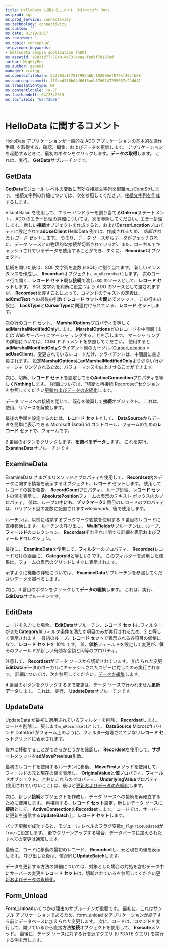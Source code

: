 ```yaml
---
title: HelloData に関するコメント |Microsoft Docs
ms.prod: sql
ms.prod_service: connectivity
ms.technology: connectivity
ms.custom: ''
ms.date: 01/19/2017
ms.reviewer: ''
ms.topic: conceptual
helpviewer_keywords:
- hellodata sample application [ADO]
ms.assetid: a2831d77-7040-4b73-bbae-fe0bf78107ed
author: MightyPen
ms.author: genemi
manager: craigg
ms.openlocfilehash: 632703a1f7817986a6bc192006ef079af20cfb08
ms.sourcegitcommit: f7fced330b64d6616aeb8766747295807c92dd41
ms.translationtype: MT
ms.contentlocale: ja-JP
ms.lasthandoff: 04/23/2019
ms.locfileid: "62472688"
---
```

# <a name="comments-on-hellodata"></a>HelloData に関するコメント
HelloData アプリケーションが一般的な ADO アプリケーションの基本的な操作手順: を取得する、確認、編集、およびデータを更新します。 アプリケーションを起動するときに、最初のボタンをクリックします。**データの取得**します。 これは、実行、 **GetData**サブルーチンです。  
  
## <a name="getdata"></a>GetData  
 **GetData**モジュール レベルの変数に有効な接続文字列を配置*m_sConnStr*します。 接続文字列の詳細については、次を参照してください。[接続文字列を作成する](../../../ado/guide/data/creating-a-connection-string.md)します。  
  
 Visual Basic を使用して、エラー ハンドラーを割り当てる**OnError**ステートメント。 ADO のエラー処理の詳細については、次を参照してください。[エラー処理](../../../ado/guide/data/error-handling.md)します。 新しい**接続**オブジェクトを作成すると、および**CursorLocation**プロパティに設定されて**adUseClient** HelloData 例では、作成されるため、 *切断されたレコード セット*します。 つまり、データ ソースからデータがフェッチされた、データ ソースとの物理的な接続が切断されているが、まだ、ローカルでキャッシュされているデータを使用することができ、すぐに、 **Recordset**オブジェクト。  
  
 接続を開いた後は、SQL 文字列を変数 (sSQL) に割り当てます。 新しいインスタンスを作成し、 **Recordset**オブジェクト、`m_oRecordset1`します。 次のコード行で開く、**レコード セット**既存**接続**で渡し`sSQL`のソースとして、**レコード セット**します。 SQL 文字列を判断に役立つよう ADO のソースとして渡されますが、 **Recordset**を渡すことによって、コマンドのテキストの定義は、 **adCmdText** への最後の引数で**レコード セットを開いて**メソッド。 この行もの設定、 **LockType**と**CursorType**に関連付けられている、**レコード セット**します。  
  
 次の行のコード セット、 **MarshalOptions**プロパティを等しく**adMarshalModifiedOnly**します。 **MarshalOptions**どのレコードを中間層 (または Web サーバー) にマーシャ リングすることを示します。 マーシャ リングの詳細については、COM ドキュメントを参照してください。 使用すると**adMarshalModifiedOnly**クライアント側のカーソル ([CursorLocation](../../../ado/reference/ado-api/cursorlocation-property-ado.md) = **adUseClient**)、変更されているレコードだけ、クライアントは、中間層に書き戻されます。 設定**MarshalOptions**に**adMarshalModifiedOnly**より少ない行がマーシャ リングされるため、パフォーマンスを向上させることができます。  
  
 次に、切断、**レコード セット**を設定してその**ActiveConnection**プロパティを等しく**Nothing**します。 詳細については、"切断と再接続 Recordset"セクションを参照してください[更新およびデータの永続化](../../../ado/guide/data/updating-and-persisting-data.md)します。  
  
 データ ソースへの接続を閉じて、既存を破棄して**接続**オブジェクト。 これは、使用、リソースを解放します。  
  
 最後の手順を設定するのには、**レコード セット**として、 **DataSource**からデータを簡単に表示できる Microsoft DataGrid コントロール、フォームのための**レコード セット**で、フォームです。  
  
 2 番目のボタンをクリックします。**を調べるデータ**します。 これを実行、 **ExamineData**サブルーチンです。  
  
## <a name="examinedata"></a>ExamineData  
 ExamineData さまざまなメソッドとプロパティを使用して、 **Recordset**内のデータに関する情報を表示するオブジェクト、**レコード セット**します。 使用してレコードの数を報告、 **RecordCount**プロパティ。 ループ処理、**レコード セット**の値を表示し、 **AbsolutePosition**フォームの表示のテキスト ボックス内のプロパティ。 値は、ループの中にも、**ブックマーク**3 番目のレコードのプロパティは、バリアント型の変数に配置されます*vBookmark*、後で使用します。  
  
 ルーチンは、以前に格納するブックマーク変数を使用する 3 番目のレコードに直接移動します。 ルーチンの呼び出し、 **WalkFields**サブルーチンは、ループ、**フィールド**のコレクション、 **Recordset**それぞれに関する詳細を表示および**フィールド**コレクション。  
  
 最後に、 **ExamineData**を使用して、**フィルター**のプロパティ、 **Recordset**レコードだけの画面に、 **CategoryId**と等しい2 です。 このフィルターを適用した結果は、フォームの表示のグリッドにすぐに表示されます。  
  
 示すように機能の詳細については、 **ExamineData**サブルーチンを参照してください[データを調べる](../../../ado/guide/data/examining-data.md)します。  
  
 次に、3 番目のボタンをクリックして**データの編集**します。 これは、実行、 **EditData**サブルーチンです。  
  
## <a name="editdata"></a>EditData  
 コードを入力した場合、 **EditData**サブルーチン、**レコード セット**にフィルターがまだ**CategoryId**フィルタ条件を満たす項目のみが実行されるため、2 と等しく表示されます。 最初のループ、**レコード セット**で表示される各項目の価格になり、**レコード セット**を 10% です。 値、**価格**フィールドを設定して変更が、**値**そのフィールドが新しい有効な金額と同等のプロパティ。  
  
 注意して、 **Recordset**がデータ ソースから切断されています。 加えられた変更**EditData**データのローカルにキャッシュされたコピーに対してのみ実行されます。 詳細については、次を参照してください。[データを編集](../../../ado/guide/data/editing-data.md)します。  
  
 4 番目のボタンをクリックするまで変更は、データ ソースで行われません**更新データ**します。 これは、実行、 **UpdateData**サブルーチンです。  
  
## <a name="updatedata"></a>UpdateData  
 UpdateData が最初に適用されているフィルターを削除、 **Recordset**します。 コードを削除し、戻します`m_oRecordset1`として、 **DataSource** Microsoft バインド DataGrid がフォーム上のように、フィルター処理されていない**レコード セット**グリッドに表示されます。  
  
 後方に移動することができるかどうかを確認し、 **Recordset**を使用して、**サポート**メソッドを**adMovePrevious**引数。  
  
 最初のレコードを使用するルーチンに移動、 **MoveFirst**メソッドを使用して、フィールドの元と現在の値を表示し、 **OriginalValue**と**値**プロパティ、**フィールド**オブジェクト。 と共にこれらのプロパティ、 **UnderlyingValue**プロパティ (使用されていないここ) は、後ほど[更新およびデータの永続化](../../../ado/guide/data/updating-and-persisting-data.md)します。  
  
 次に、新しい**接続**オブジェクトを作成し、データ ソースへの接続を再確立するために使用します。 再接続する、**レコード セット**設定、新しいデータ ソースに**接続**として、 **ActiveConnection**の**Recordset**します。 コードでは、サーバーに更新を送信する**UpdateBatch**上、**レコード セット**します。  
  
 バッチ更新が成功すると、モジュール レベルのフラグ変数`m_flgPriceUpdated`が True に設定します。 後でクリーンアップする場合、データベースに加えられたすべての変更は通知します。  
  
 最後に、コードに移動の最初のレコード、 **Recordset**し、元と現在の値を表示します。 呼び出した後は、値が同じ**UpdateBatch**します。  
  
 データを更新する方法の詳細については、対象とした場合の対処を含むデータ中にサーバーの変更を**レコード セット**は、切断されているを参照してください[更新およびデータの永続化](../../../ado/guide/data/updating-and-persisting-data.md)。  
  
## <a name="formunload"></a>Form_Unload  
 **Form_Unload**いくつかの理由のサブルーチンが重要です。 最初に、これはサンプル アプリケーションであるため、form_unload をアプリケーションが終了する前にデータベースに加えられた変更します。 次に、コードは、コマンドを実行して、開いているから直接方法**接続**オブジェクトを使用して、 **Execute**メソッド。 最後に、データ ソースに対する行を返すクエリ (UPDATE クエリ) を実行する例を示します。
